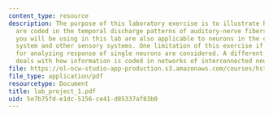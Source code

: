 ```yaml
---
content_type: resource
description: The purpose of this laboratory exercise is to illustrate how sound stimuli
  are coded in the temporal discharge patterns of auditory-nerve fibers. The techniques
  you will be using in this lab are also applicable to neurons in the central auditory
  system and other sensory systems. One limitation of this exercise if that only techniques
  for analyzing response of single neurons are considered. A different set of techniques
  deals with how information is coded in networks of interconnected neurons.
file: https://ol-ocw-studio-app-production.s3.amazonaws.com/courses/hst-723j-neural-coding-and-perception-of-sound-spring-2005/5e7b75fde1dc5156ce41d85337af83b0_lab_project_1.pdf
file_type: application/pdf
resourcetype: Document
title: lab_project_1.pdf
uid: 5e7b75fd-e1dc-5156-ce41-d85337af83b0
---
```

